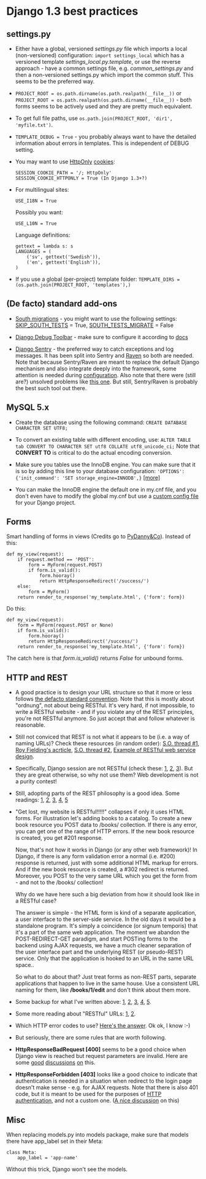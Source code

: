 Django 1.3 best practices
=====================

## settings.py

* Either have a global, versioned *settings.py* file which imports a local (non-versioned) configuration:
    ```import settings_local```
    which has a versioned template *settings_local.py.template*, or use the reverse approach - have a common settings file, e.g. *common_settings.py*
    and then a non-versioned settings.py which import the common stuff. This seems to be the preferred way.

* ```PROJECT_ROOT = os.path.dirname(os.path.realpath(__file__))``` or
    ```PROJECT_ROOT = os.path.realpath(os.path.dirname(__file__))``` - both forms seems to be actively used and they are pretty much equivalent.

* To get full file paths, use ```os.path.join(PROJECT_ROOT, 'dir1', 'myfile.txt')```.

* ```TEMPLATE_DEBUG = True``` - you probably always want to have the detailed information about errors in templates. This is independent of DEBUG setting.

* You may want to use
    [HttpOnly](http://www.codinghorror.com/blog/2008/08/protecting-your-cookies-httponly.html)
    [cookies](http://stackoverflow.com/questions/3529695/how-do-i-set-httponly-cookie-in-django):

    ```
    SESSION_COOKIE_PATH = '/; HttpOnly'
    SESSION_COOKIE_HTTPONLY = True (In Django 1.3+?)
    ```

* For multilingual sites:

    ```USE_I18N = True```

    Possibly you want:

    ```USE_L10N = True```

    Language definitions:

    ```
    gettext = lambda s: s
    LANGUAGES = (
        ('sv', gettext('Swedish')),
        ('en', gettext('English')),
    )
    ```

* If you use a global (per-project) template folder:
    ```TEMPLATE_DIRS = (os.path.join(PROJECT_ROOT, 'templates'),)```

## (De facto) standard add-ons

* [South migrations](http://south.aeracode.org/) - you might want to use the following settings:
  [SKIP_SOUTH_TESTS](http://south.aeracode.org/docs/settings.html#skip-south-tests) = True,
  [SOUTH_TESTS_MIGRATE](http://south.aeracode.org/docs/settings.html#south-tests-migrate) = False

* [Django Debug Toolbar](http://pypi.python.org/pypi/django-debug-toolbar/0.8.4) - make sure to configure it according to [docs](http://pypi.python.org/pypi/django-debug-toolbar/0.8.4#installation)

* [Django Sentry](https://github.com/dcramer/django-sentry) - the preferred way to catch exceptions and log messages.
   It has been split into Sentry and [Raven](https://github.com/dcramer/raven) so both are needed.
   Note that because Sentry/Raven are meant to replace the default Django mechanism and also integrate deeply into the framework,
   some attention is needed during [configuration](http://raven.readthedocs.org/en/latest/config/django.html).
   Also note that there were (still are?) unsolved problems like [this one](https://github.com/dcramer/django-sentry/issues/210).
   But still, Sentry/Raven is probably the best such tool out there.

## MySQL 5.x

* Create the database using the following command: ```CREATE DATABASE CHARACTER SET UTF8;```

* To convert an existing table with different encoding, use:
    ```ALTER TABLE tab CONVERT TO CHARACTER SET utf8 COLLATE utf8_unicode_ci;```
    Note that <strong>CONVERT TO</strong> is critical to do the actual encoding conversion.

* Make sure you tables use the InnoDB engine.
    You can make sure that it is so by adding this line to your database configuration:
    ```'OPTIONS': {'init_command': 'SET storage_engine=INNODB',}```
    [[more]](https://docs.djangoproject.com/en/1.3/ref/databases/#creating-your-tables)

* You can make the InnoDB engine the default one in my.cnf file,
  and you don't even have to modify the global my.cnf but use a [custom config file](https://docs.djangoproject.com/en/1.3/ref/databases/#connecting-to-the-database) for your Django project.

## Forms

Smart handling of forms in views (Credits go to [PyDanny&Co](http://speakerdeck.com/u/pydanny/p/advanced-django-forms-usage)).
Instead of this:

```
def my_view(request):
    if request.method == 'POST':
        form = MyForm(request.POST)
        if form.is_valid():
            form.hooray()
            return HttpResponseRedirect('/success/')
    else:
        form = MyForm()
    return render_to_response('my_template.html', {'form': form})
```

Do this:

```
def my_view(request):
    form = MyForm(request.POST or None)
    if form.is_valid():
        form.hooray()
        return HttpResponseRedirect('/success/')
    return render_to_response('my_template.html', {'form': form})
```

The catch here is that *form.is_valid()* returns *False* for unbound forms.

## HTTP and REST

* A good practice is to design your URL structure so that it more or less follows
    [the defacto standard convention](http://en.wikipedia.org/wiki/Representational_State_Transfer#RESTful_web_services).
    Note that this is mostly about "ordnung", not about being RESTful. It's very hard, if not impossible,
    to write a RESTful website - and if you violate any of the REST principles, you're not RESTful anymore.
    So just accept that and follow whatever is reasonable.
* Still not conviced that REST is not what it appears to be (i.e. a way of naming URLs)? Check these resources (in random order):
    [S.O. thread #1](http://stackoverflow.com/questions/973796/what-are-the-best-uses-of-rest-services),
    [Roy Fielding's acrticle](http://roy.gbiv.com/untangled/2008/rest-apis-must-be-hypertext-driven),
    [S.O. thread #2](http://stackoverflow.com/questions/2001773/understanding-rest-verbs-error-codes-and-authentication),
    [Example of RESTful web service design](http://www.peej.co.uk/articles/restfully-delicious.html).
* Specifically, Django session are not RESTful (check these:
    [1](http://www.peej.co.uk/articles/no-sessions.html),
    [2](http://tech.groups.yahoo.com/group/rest-discuss/message/3583),
    [3](http://davidvancouvering.blogspot.com/2007/09/session-state-is-evil.html)).
    But they are great otherwise, so why not use them? Web development is not a purity contest!
* Still, adopting parts of the REST philosophy is a good idea. Some readings:
    [1](http://stackoverflow.com/questions/6433480/restful-actions-services-that-dont-correspond-to-an-entity),
    [2](http://stackoverflow.com/questions/3408191/is-the-twitter-api-really-restful),
    [3](http://stackoverflow.com/questions/969585/rest-url-design-multiple-resources-in-one-http-call),
    [4](http://stackoverflow.com/questions/2173721/why-does-including-an-action-verb-in-the-uri-in-a-rest-implementation-violate-th),
    <a href="">5</a>
    <a href=""></a>
* "Get lost, my website is RESTful!!!!!" collapses if only it uses HTML forms. For illustration let's adding books to a catalog.
   To create a new book resource you POST data to /books/ collection. If there is any error, you can get one of the range of HTTP errors.
   If the new book resource is created, you get #201 response.

    Now, that's not how it works in Django (or any other web framework)! In Django, if there is any form validation error a normal (i.e. #200) response is returned,
    just with some additional HTML markup for errors. And if the new book resource is created, a #302 redirect is returned.
    Moreover, you POST to the very same URL which you get the form from - and not to the /books/ collection!

    Why do we have here such a big deviation from how it should look like in a RESTful case?

    The answer is simple - the HTML form is kind of a separate application, a user interface to the server-side service.
    In the old days it would be a standalone program. It's simply a coincidence (or signum temporis) that it's a part of the same web application.
    The moment we abandon the POST-REDIRECT-GET paradigm, and start POSTing forms to the backend using AJAX requests, we have a much cleaner separation
    of the user interface part and the underlying REST (or pseudo-REST) service. Only that the application is hooked to an URL in the same URL space..

    So what to do about that? Just treat forms as non-REST parts, separate applications that happen to live in the same house.
    Use a consistent URL naming for them, like **/books/1/edit** and don't think about them more.
* Some backup for what I've written above:
    [1](http://stackoverflow.com/questions/7259464/how-should-a-resource-edit-path-looks-like-on-a-restful-web-app),
    [2](http://stackoverflow.com/questions/1711653/three-step-buyonline-the-restful-way),
    [3](http://stackoverflow.com/questions/3432660/how-to-edit-a-resource),
    [4](http://stackoverflow.com/questions/1657454/how-to-do-a-restful-request-for-an-edit-form),
    [5](http://stackoverflow.com/questions/1269816/html-interface-to-restful-web-service-without-javascript).
* Some more reading about "RESTful" URLs:
    [1](http://stackoverflow.com/questions/1827293/restful-urls-for-a-search-service-with-an-arbitrary-number-of-filtering-criteria),
    [2](http://stackoverflow.com/questions/7272472/how-to-specify-a-range-of-data-or-multiple-entities-in-a-restful-web-service).
* Which HTTP error codes to use? [Here's the answer](http://www.aisee.com/graph_of_the_month/http.png).
   Ok ok, I know :-)
* But seriously, there are some rules that are worth following.
* **HttpResponseBadRequest [400]** seems to be a good choice when Django view is reached but request parameters are invalid.
    Here are some [good](http://stackoverflow.com/questions/5077871/what-is-the-proper-http-response-code-for-request-without-mandatory-fields) [discussions](http://stackoverflow.com/questions/4781187/http-400-bad-request-for-logical-error-not-malformed-request-syntax)
    [on](http://stackoverflow.com/questions/1364527/http-status-code-for-bad-data) this</a>.
* **HttpResponseForbidden [403]** looks like a good choice to indicate that authentication is needed
    in a situation when redirect to the login page doesn't make sense - e.g. for AJAX requests.
    Note that there is also 401 code, but it is meant to be used for the purposes of [HTTP authentication](http://en.wikipedia.org/wiki/Basic_access_authentication),
    and not a custom one. ([A nice discussion](http://stackoverflow.com/questions/6113014/what-http-code-to-use-in-not-authenticated-and-not-authorized-cases) on this)

## Misc

When replacing models.py into models package, make sure that models there have app_label set in their Meta:
```
class Meta:
    app_label = 'app-name'
```
Without this trick, Django won't see the models.
